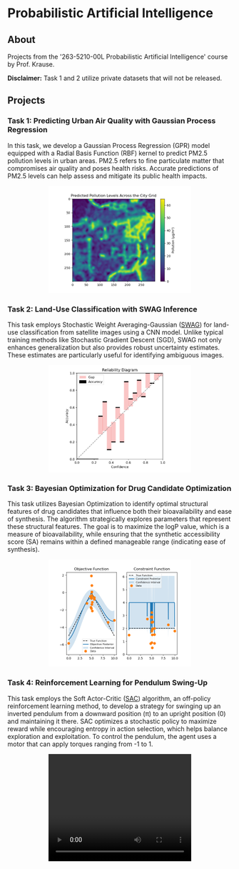 # Probabilistic Artificial Intelligence

## About

Projects from the '263-5210-00L  Probabilistic Artificial Intelligence' course by Prof. Krause.

**Disclaimer:** Task 1 and 2 utilize private datasets that will not be released.

## Projects

### Task 1: Predicting Urban Air Quality with Gaussian Process Regression

In this task, we develop a Gaussian Process Regression (GPR) model equipped with a Radial Basis Function (RBF) kernel to predict PM2.5 pollution levels in urban areas. PM2.5 refers to fine particulate matter that compromises air quality and poses health risks. Accurate predictions of PM2.5 levels can help assess and mitigate its public health impacts.

<div align="center">
<img width="320" height="240" controls src="assets/task_1.png" title="Task 1 Predictions"></img>
</div>


### Task 2: Land-Use Classification with SWAG Inference

This task employs Stochastic Weight Averaging-Gaussian ([SWAG](https://doi.org/10.48550/arXiv.1902.02476)) for land-use classification from satellite images using a CNN model. Unlike typical training methods like Stochastic Gradient Descent (SGD), SWAG not only enhances generalization but also provides robust uncertainty estimates. These estimates are particularly useful for identifying ambiguous images.

<div align="center">
<img width="320" height="240" controls src="assets/reliability_diagram.png" title="Task 2 Reliability Diagram"></img>
</div>


### Task 3: Bayesian Optimization for Drug Candidate Optimization

This task utilizes Bayesian Optimization to identify optimal structural features of drug candidates that influence both their bioavailability and ease of synthesis. The algorithm strategically explores parameters that represent these structural features. The goal is to maximize the logP value, which is a measure of bioavailability, while ensuring that the synthetic accessibility score (SA) remains within a defined manageable range (indicating ease of synthesis).

<div align="center">
<img width="320" height="240" controls src="assets/obj_and_const_functions.png" title="Task 2 Reliability Diagram"></img>
</div>


### Task 4: Reinforcement Learning for Pendulum Swing-Up


This task employs the Soft Actor-Critic ([SAC](https://doi.org/10.48550/arXiv.1801.01290)) algorithm, an off-policy reinforcement learning method, to develop a strategy for swinging up an inverted pendulum from a downward position (π) to an upright position (0) and maintaining it there. SAC optimizes a stochastic policy to maximize reward while encouraging entropy in action selection, which helps balance exploration and exploitation. To control the pendulum, the agent uses a motor that can apply torques ranging from -1 to 1.

<div align="center">
<video width="320" height="240" controls src="assets/pendulum_episode.mp4" title="Task 4"></video>
</div>